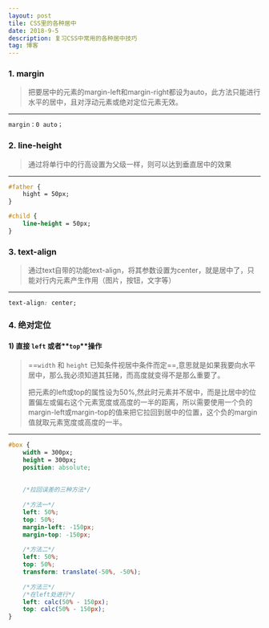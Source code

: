 ```yaml
---
layout: post
tile: CSS里的各种居中
date: 2018-9-5
description: 复习CSS中常用的各种居中技巧
tag: 博客
---
```


### 1. margin

> 把要居中的元素的margin-left和margin-right都设为auto，此方法只能进行水平的居中，且对浮动元素或绝对定位元素无效。

---

```css
margin：0 auto；
```

### 2. line-height

> 通过将单行中的行高设置为父级一样，则可以达到垂直居中的效果

---

```css
#father {
    hight = 50px;
}

#child {
    line-height = 50px;
}
```

### 3. text-align

> 通过text自带的功能text-align，将其参数设置为center，就是居中了，只能对行内元素产生作用（图片，按钮，文字等）

---

```css
text-align: center;
```

### 4. 绝对定位

#### 1) 直接 **`left`** 或者**`top`**操作

> 	==`width` 和 `height` 已知条件视居中条件而定==,意思就是如果我要向水平居中，那么我必须知道其狂赌，而高度就变得不是那么重要了。
>
> ​	把元素的left或top的属性设为50%,然此时元素并不居中，而是比居中的位置偏左或偏右这个元素宽度或高度的一半的距离，所以需要使用一个负的margin-left或margin-top的值来把它拉回到居中的位置，这个负的margin值就取元素宽度或高度的一半。

---

```CSS
#box {
    width = 300px;
    height = 300px;
    position: absolute;
    
    
    /*拉回误差的三种方法*/
    
    /*方法一*/
    left: 50%;
    top: 50%;
    margin-left: -150px;
    margin-top: -150px;
    
    /*方法二*/
    left: 50%;
    top: 50%;
    transform: translate(-50%, -50%);
    
    /*方法三*/
    /*在left处进行*/
    left: calc(50% - 150px);
    top: calc(50% - 150px);
}
```